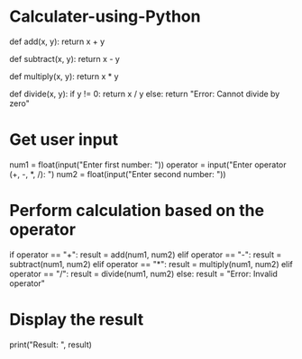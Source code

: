 # Calculater-using-Python
def add(x, y):
    return x + y

def subtract(x, y):
    return x - y

def multiply(x, y):
    return x * y

def divide(x, y):
    if y != 0:
        return x / y
    else:
        return "Error: Cannot divide by zero"

# Get user input
num1 = float(input("Enter first number: "))
operator = input("Enter operator (+, -, *, /): ")
num2 = float(input("Enter second number: "))

# Perform calculation based on the operator
if operator == "+":
    result = add(num1, num2)
elif operator == "-":
    result = subtract(num1, num2)
elif operator == "*":
    result = multiply(num1, num2)
elif operator == "/":
    result = divide(num1, num2)
else:
    result = "Error: Invalid operator"

# Display the result
print("Result: ", result)
